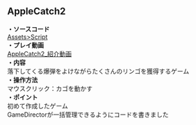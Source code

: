 ## AppleCatch2
**・ソースコード**  
[Assets>Script](https://github.com/tonton51/gitAppleCatch2/tree/main/Assets/Script)  
**・プレイ動画**  
[AppleCatch2_紹介動画](https://youtu.be/SJ_hqyTy6gI)  
**・内容**  
落下してくる爆弾をよけながらたくさんのリンゴを獲得するゲーム  
**・操作方法**  
マウスクリック：カゴを動かす  
**・ポイント**  
初めて作成したゲーム  
GameDirectorが一括管理できるようにコードを書きました
